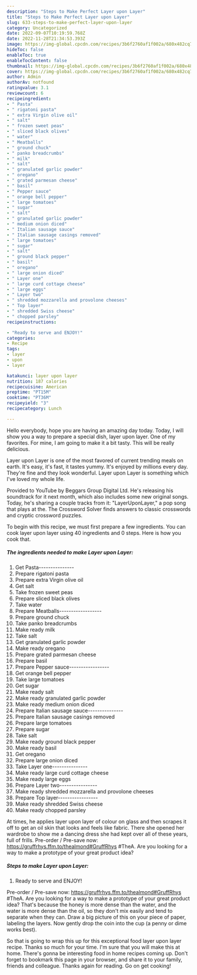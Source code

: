 ```yaml
---
description: "Steps to Make Perfect Layer upon Layer"
title: "Steps to Make Perfect Layer upon Layer"
slug: 633-steps-to-make-perfect-layer-upon-layer
category: Uncategorized
date: 2022-09-07T10:19:59.768Z
date: 2022-11-28T21:34:53.393Z
image: https://img-global.cpcdn.com/recipes/3b6f2760af1f002a/680x482cq70/layer-upon-layer-recipe-main-photo.jpg
hideToc: false
enableToc: true
enableTocContent: false
thumbnail: https://img-global.cpcdn.com/recipes/3b6f2760af1f002a/680x482cq70/layer-upon-layer-recipe-main-photo.jpg
cover: https://img-global.cpcdn.com/recipes/3b6f2760af1f002a/680x482cq70/layer-upon-layer-recipe-main-photo.jpg
author: Admin
authorAv: notfound
ratingvalue: 3.1
reviewcount: 6
recipeingredient:
- " Pasta"
- " rigatoni pasta"
- " extra Virgin olive oil"
- " salt"
- " frozen sweet peas"
- " sliced black olives"
- " water"
- " Meatballs"
- " ground chuck"
- " panko breadcrumbs"
- " milk"
- " salt"
- " granulated garlic powder"
- " oregano"
- " grated parmesan cheese"
- " basil"
- " Pepper sauce"
- " orange bell pepper"
- " large tomatoes"
- " sugar"
- " salt"
- " granulated garlic powder"
- " medium onion diced"
- " Italian sausage sauce"
- " Italian sausage casings removed"
- " large tomatoes"
- " sugar"
- " salt"
- " ground black pepper"
- " basil"
- " oregano"
- " large onion diced"
- " Layer one"
- " large curd cottage cheese"
- " large eggs"
- " Layer two"
- " shredded mozzarella and provolone cheeses"
- " Top layer"
- " shredded Swiss cheese"
- " chopped parsley"
recipeinstructions:

- "Ready to serve and ENJOY!"
categories:
- Recipe
tags:
- layer
- upon
- layer

katakunci: layer upon layer 
nutrition: 187 calories
recipecuisine: American
preptime: "PT15M"
cooktime: "PT36M"
recipeyield: "3"
recipecategory: Lunch

---
```



Hello everybody, hope you are having an amazing day today. Today, I will show you a way to prepare a special dish, layer upon layer. One of my favorites. For mine, I am going to make it a bit tasty. This will be really delicious.

Layer upon Layer is one of the most favored of current trending meals on earth. It's easy, it's fast, it tastes yummy. It's enjoyed by millions every day. They're fine and they look wonderful. Layer upon Layer is something which I've loved my whole life.

Provided to YouTube by Beggars Group Digital Ltd. He&#39;s releasing his soundtrack for it next month, which also includes some new original songs. Today, he&#39;s sharing a couple tracks from it: &#34;LayerUponLayer,&#34; a pop song that plays at the. The Crossword Solver finds answers to classic crosswords and cryptic crossword puzzles.


To begin with this recipe, we must first prepare a few ingredients. You can cook layer upon layer using 40 ingredients and 0 steps. Here is how you cook that.

<!--inarticleads1-->

##### The ingredients needed to make Layer upon Layer:

1. Get  Pasta---------------
1. Prepare  rigatoni pasta
1. Prepare  extra Virgin olive oil
1. Get  salt
1. Take  frozen sweet peas
1. Prepare  sliced black olives
1. Take  water
1. Prepare  Meatballs------------------
1. Prepare  ground chuck
1. Take  panko breadcrumbs
1. Make ready  milk
1. Take  salt
1. Get  granulated garlic powder
1. Make ready  oregano
1. Prepare  grated parmesan cheese
1. Prepare  basil
1. Prepare  Pepper sauce-----------------
1. Get  orange bell pepper
1. Take  large tomatoes
1. Get  sugar
1. Make ready  salt
1. Make ready  granulated garlic powder
1. Make ready  medium onion diced
1. Prepare  Italian sausage sauce---------------
1. Prepare  Italian sausage casings removed
1. Prepare  large tomatoes
1. Prepare  sugar
1. Take  salt
1. Make ready  ground black pepper
1. Make ready  basil
1. Get  oregano
1. Prepare  large onion diced
1. Take  Layer one---------------
1. Make ready  large curd cottage cheese
1. Make ready  large eggs
1. Prepare  Layer two----------------
1. Make ready  shredded mozzarella and provolone cheeses
1. Prepare  Top layer-----------------
1. Make ready  shredded Swiss cheese
1. Make ready  chopped parsley


At times, he applies layer upon layer of colour on glass and then scrapes it off to get an oil skin that looks and feels like fabric. There she opened her wardrobe to show me a dancing dress she had kept over all of these years, full of frills. Pre-order / Pre-save now: https://gruffrhys.ffm.to/thealmond#GruffRhys #TheA. Are you looking for a way to make a prototype of your great product idea? 

<!--inarticleads2-->

##### Steps to make Layer upon Layer:


1. Ready to serve and ENJOY!

Pre-order / Pre-save now: https://gruffrhys.ffm.to/thealmond#GruffRhys #TheA. Are you looking for a way to make a prototype of your great product idea? That&#39;s because the honey is more dense than the water, and the water is more dense than the oil, so they don&#39;t mix easily and tend to separate when they can. Draw a big picture of this on your piece of paper, labeling the layers. Now gently drop the coin into the cup (a penny or dime works best). 

So that is going to wrap this up for this exceptional food layer upon layer recipe. Thanks so much for your time. I'm sure that you will make this at home. There's gonna be interesting food in home recipes coming up. Don't forget to bookmark this page in your browser, and share it to your family, friends and colleague. Thanks again for reading. Go on get cooking!
